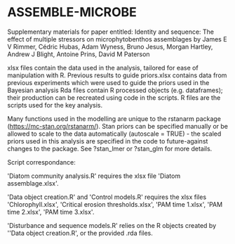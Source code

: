 # ASSEMBLE-MICROBE
Supplementary materials for paper entitled: Identity and sequence: The effect of multiple stressors on microphytobenthos assemblages by James E V Rimmer, Cédric Hubas, Adam Wyness, Bruno Jesus, Morgan Hartley, Andrew J Blight, Antoine Prins, David M Paterson

xlsx files contain the data used in the analysis, tailored for ease of manipulation with R. Previous results to guide priors.xlsx contains data from previous experiments which were used to guide the priors used in the Bayesian analysis
Rda files contain R processed objects (e.g. dataframes); their production can be recreated using code in the scripts. 
R files are the scripts used for the key analysis.

Many functions used in the modelling are unique to the rstanarm package (https://mc-stan.org/rstanarm/). Stan priors can be specified manually or be allowed to scale to the data automatically (autoscale = TRUE) - the scaled priors used in this analysis are specified in the code 
to future-against changes to the package. See ?stan_lmer or ?stan_glm for more details.

Script correspondance:

'Diatom community analysis.R' requires the xlsx file 'Diatom assemblage.xlsx'.

'Data object creation.R' and 'Control models.R' requires the xlsx files 'Chlorophyll.xlsx', 'Critical erosion thresholds.xlsx', 'PAM time 1.xlsx', 'PAM time 2.xlsx', 'PAM time 3.xlsx'.

'Disturbance and sequence models.R' relies on the R objects created by ''Data object creation.R', or the provided .rda files. 

